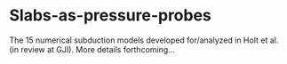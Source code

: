 # Slabs-as-pressure-probes

The 15 numerical subduction models developed for/analyzed in Holt et al. (in review at GJI).
More details forthcoming...
